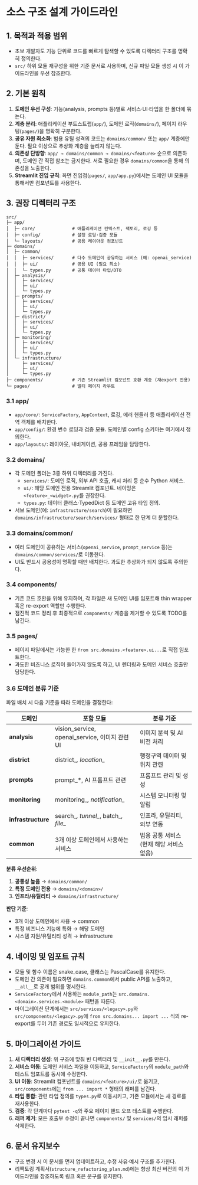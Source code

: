 ﻿# 소스 구조 설계 가이드라인

## 1. 목적과 적용 범위
- 초보 개발자도 기능 단위로 코드를 빠르게 탐색할 수 있도록 디렉터리 구조를 명확히 정의한다.
- `src/` 하위 모듈 재구성을 위한 기준 문서로 사용하며, 신규 파일·모듈 생성 시 이 가이드라인을 우선 참조한다.

## 2. 기본 원칙
1. **도메인 우선 구성**: 기능(analysis, prompts 등)별로 서비스·UI·타입을 한 폴더에 묶는다.
2. **계층 분리**: 애플리케이션 부트스트랩(`app/`), 도메인 로직(`domains/`), 페이지 라우팅(`pages/`)을 명확히 구분한다.
3. **공유 자원 최소화**: 범용 유틸 성격의 코드는 `domains/common/` 또는 `app/` 계층에만 둔다. 필요 이상으로 추상화 계층을 늘리지 않는다.
4. **의존성 단방향**: `app/ → domains/common → domains/<feature>` 순으로 의존하며, 도메인 간 직접 참조는 금지한다. 서로 필요한 경우 `domains/common`을 통해 의존성을 노출한다.
5. **Streamlit 진입 규칙**: 화면 진입점(`pages/`, `app/app.py`)에서는 도메인 UI 모듈을 통해서만 컴포넌트를 사용한다.

## 3. 권장 디렉터리 구조
```
src/
├─ app/
│  ├─ core/              # 애플리케이션 컨텍스트, 팩토리, 로깅 등
│  ├─ config/            # 설정 로딩·검증 모듈
│  └─ layouts/           # 공용 레이아웃 컴포넌트
├─ domains/
│  ├─ common/
│  │  ├─ services/       # 다수 도메인이 공유하는 서비스 (예: openai_service)
│  │  ├─ ui/             # 공용 UI (필요 최소)
│  │  └─ types.py        # 공통 데이터 타입/DTO
│  ├─ analysis/
│  │  ├─ services/
│  │  ├─ ui/
│  │  └─ types.py
│  ├─ prompts/
│  │  ├─ services/
│  │  ├─ ui/
│  │  └─ types.py
│  ├─ district/
│  │  ├─ services/
│  │  ├─ ui/
│  │  └─ types.py
│  ├─ monitoring/
│  │  ├─ services/
│  │  ├─ ui/
│  │  └─ types.py
│  └─ infrastructure/
│     ├─ services/
│     ├─ ui/
│     └─ types.py
├─ components/           # 기존 Streamlit 컴포넌트 호환 계층 (재export 전용)
└─ pages/                # 멀티 페이지 라우트
```

### 3.1 app/
- `app/core/`: `ServiceFactory`, `AppContext`, 로깅, 에러 핸들러 등 애플리케이션 전역 객체를 배치한다.
- `app/config/`: 환경 변수 로딩과 검증 모듈. 도메인별 config 스키마는 여기에서 정의한다.
- `app/layouts/`: 레이아웃, 내비게이션, 공용 프레임을 담당한다.

### 3.2 domains/
- 각 도메인 폴더는 3종 하위 디렉터리를 가진다.
  - `services/`: 도메인 로직, 외부 API 호출, 캐시 처리 등 순수 Python 서비스.
  - `ui/`: 해당 도메인 전용 Streamlit 컴포넌트. 네이밍은 `<feature>_<widget>.py`를 권장한다.
  - `types.py`: 데이터 클래스·TypedDict 등 도메인 고유 타입 정의.
- 서브 도메인(예: `infrastructure/search`)이 필요하면 `domains/infrastructure/search/services/` 형태로 한 단계 더 분할한다.

### 3.3 domains/common/
- 여러 도메인이 공유하는 서비스(`openai_service`, `prompt_service` 등)는 `domains/common/services/`로 이동한다.
- UI도 반드시 공용성이 명확할 때만 배치한다. 과도한 추상화가 되지 않도록 주의한다.

### 3.4 components/
- 기존 코드 호환을 위해 유지하며, 각 파일은 새 도메인 UI를 임포트해 thin wrapper 혹은 re-export 역할만 수행한다.
- 점진적 코드 정리 후 최종적으로 `components/` 계층을 제거할 수 있도록 TODO를 남긴다.

### 3.5 pages/
- 페이지 파일에서는 가능한 한 `from src.domains.<feature>.ui...`로 직접 임포트한다.
- 과도한 비즈니스 로직이 들어가지 않도록 하고, UI 렌더링과 도메인 서비스 호출만 담당한다.

### 3.6 도메인 분류 기준
파일 배치 시 다음 기준을 따라 도메인을 결정한다:

| 도메인 | 포함 모듈 | 분류 기준 |
|--------|-----------|-----------|
| **analysis** | vision_service, openai_service, 이미지 관련 UI | 이미지 분석 및 AI 비전 처리 |
| **district** | district_*, location_* | 행정구역 데이터 및 위치 관련 |
| **prompts** | prompt_*, AI 프롬프트 관련 | 프롬프트 관리 및 생성 |
| **monitoring** | monitoring_*, notification_* | 시스템 모니터링 및 알림 |
| **infrastructure** | search_*, tunnel_*, batch_*, file_* | 인프라, 유틸리티, 외부 연동 |
| **common** | 3개 이상 도메인에서 사용하는 서비스 | 범용 공통 서비스 (현재 해당 서비스 없음) |

**분류 우선순위**:
1. **공통성 높음** → `domains/common/`
2. **특정 도메인 전용** → `domains/<domain>/`
3. **인프라/유틸리티** → `domains/infrastructure/`

**판단 기준**:
- 3개 이상 도메인에서 사용 → common
- 특정 비즈니스 기능에 특화 → 해당 도메인
- 시스템 지원/유틸리티 성격 → infrastructure

## 4. 네이밍 및 임포트 규칙
- 모듈 및 함수 이름은 snake_case, 클래스는 PascalCase를 유지한다.
- 도메인 간 의존이 필요하면 `domains.common`에서 public API를 노출하고, `__all__`로 공개 범위를 명시한다.
- `ServiceFactory`에서 사용하는 `module_path`는 `src.domains.<domain>.services.<module>` 패턴을 따른다.
- 마이그레이션 단계에서는 `src/services/<legacy>.py`와 `src/components/<legacy>.py`에 `from src.domains... import ...` 식의 re-export를 두어 기존 경로도 일시적으로 유지한다.

## 5. 마이그레이션 가이드
1. **새 디렉터리 생성**: 위 구조에 맞춰 빈 디렉터리 및 `__init__.py`를 만든다.
2. **서비스 이동**: 도메인 서비스 파일을 이동하고, `ServiceFactory`의 `module_path`와 테스트 임포트를 동시에 수정한다.
3. **UI 이동**: Streamlit 컴포넌트를 `domains/<feature>/ui/`로 옮기고, `src/components`에는 `from ... import *` 형태의 래퍼를 남긴다.
4. **타입 통합**: 관련 타입 정의를 `types.py`로 이동시키고, 기존 모듈에서는 새 경로를 재사용한다.
5. **검증**: 각 단계마다 `pytest -q`와 주요 페이지 핸드 오프 테스트를 수행한다.
6. **래퍼 제거**: 모든 호출부 수정이 끝나면 `components/` 및 `services/`의 임시 래퍼를 삭제한다.

## 6. 문서 유지보수
- 구조 변경 시 이 문서를 먼저 업데이트하고, 수정 사유·예시 구조를 추가한다.
- 리팩토링 계획서(`structure_refactoring_plan.md`)에는 항상 최신 버전의 이 가이드라인을 참조하도록 링크 혹은 문구를 유지한다.
